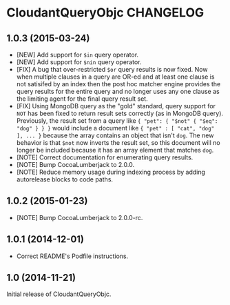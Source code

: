 # CloudantQueryObjc CHANGELOG

## 1.0.3 (2015-03-24)

- [NEW] Add support for `$in` query operator.
- [NEW] Add support for `$nin` query operator.
- [FIX] A bug that over-restricted `$or` query results is now fixed.  Now when
  multiple clauses in a query are OR-ed and at least one clause is not
  satisifed by an index then the post hoc matcher engine provides the query
  results for the entire query and no longer uses any one clause as the
  limiting agent for the final query result set.
- [FIX] Using MongoDB query as the "gold" standard, query support for `NOT`
  has been fixed to return result sets correctly (as in MongoDB query).
  Previously, the result set from a query like
  `{ "pet": { "$not" { "$eq": "dog" } } }` would include a document
  like `{ "pet" : [ "cat", "dog" ], ... }` because the array contains an
  object that isn't `dog`.  The new behavior is that `$not` now inverts the
  result set, so this document will no longer be included because it has an
  array element that matches `dog`.
- [NOTE] Correct documentation for enumerating query results.
- [NOTE] Bump CocoaLumberjack to 2.0.0.
- [NOTE] Reduce memory usage during indexing process by adding autorelease
  blocks to code paths.

## 1.0.2 (2015-01-23)

- [NOTE] Bump CocoaLumberjack to 2.0.0-rc.

## 1.0.1 (2014-12-01)

- Correct README's Podfile instructions.

## 1.0 (2014-11-21)

Initial release of CloudantQueryObjc.
